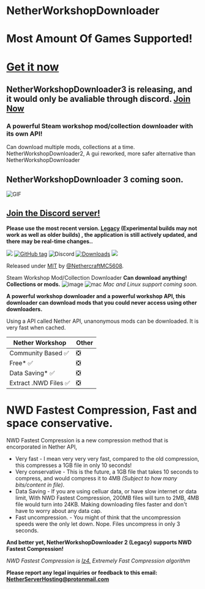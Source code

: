 # NetherWorkshopDownloader
# Most Amount Of Games Supported!
# [Get it now](https://github.com/NethercraftMC5608/NetherWorkshopDownloader/releases/) 
## NetherWorkshopDownloader3 is releasing, and it would only be avaliable through discord. [Join Now](https://discord.gg/bs9TMxMJk9)
### A powerful Steam workshop mod/collection downloader with its own API!
Can download multiple mods, collections at a time.
NetherWorkshopDownloader2, A gui reworked, more safer alternative than NetherWorkshopDownloader
## NetherWorkshopDownloader 3 coming soon.
![GIF](https://user-images.githubusercontent.com/89841173/206400903-8652cf95-aaf2-40b9-a6f9-710e8ace3878.gif)

## [Join the Discord server!](https://discord.gg/bs9TMxMJk9)

**Please use the most recent version. [Legacy](https://github.com/NethercraftMC5608/NetherWorkshopDownloader/releases/tag/Legacy) (Experimental builds may not work as well as older builds) , the application is still actively updated, and there may be real-time changes..**

<a href="https://github.com/NethercraftMC5608/NetherWorkshopDownloader/wiki/Donate!"><img src="https://img.shields.io/static/v1?label=Donate&message=Support%20Me!&color=red&style=for-the-badge"></a>
[![GitHub tag](https://img.shields.io/github/tag/NethercraftMC5608/NethersWorkshopDownloader?include_prereleases=&sort=semver&color=blue)](https://github.com/NethercraftMC5608/NethersWorkshopDownloader/releases/)
![Discord](https://img.shields.io/discord/1023539576821780481?label=Discord&style=flat-square)
[![Downloads](https://img.shields.io/github/downloads/NethercraftMC5608/NethersWorkshopDownloader/total?style=flat-square)](#downloads)
<a href="https://github.com/NethercraftMC5608/NethersWorkshopDownloader/wiki"><img src="https://img.shields.io/badge/View%20the%20Documentation-%20-blue?style=flat-square&link=https://github.com/NethercraftMC5608/NethersWorkshopDownloader/wiki"></a>

Released under [MIT](/LICENSE) by [@NethercraftMC5608](https://github.com/NethercraftMC5608).

Steam Workshop Mod/Collection Downloader
**Can download anything! Collections or mods.**
![image](https://user-images.githubusercontent.com/89841173/192072130-d5054f63-6c33-4971-b8fe-9b5930a6b802.png)
![mac](https://user-images.githubusercontent.com/89841173/206421645-7907cb07-ddf5-4ff4-84f4-6b293b3d7d59.png)
_Mac and Linux support coming soon._


**A powerful workshop downloader and a powerful workshop API, this downloader can download mods that you could never access using other downloaders.**

Using a API called Nether API, unanonymous mods can be downloaded. It is very fast when cached.

| Nether Workshop  | Other |
| ------------- | ------------- |
| Community Based ✅  | ❎|
| Free* ✅ | ❎|
| Data Saving* ✅ | ❎|
| Extract .NWD Files ✅ | ❎|

# NWD Fastest Compression, Fast and space conservative.
NWD Fastest Compression is a new compression method that is encorporated in Nether API,

- Very fast -
I mean very very very fast, compared to the old compression, this compresses a 1GB file in only 10 seconds!
- Very conservative  -
This is the future, a 1GB file that takes 10 seconds to compress, and would compress it to 4MB *(Subject to how many bits/content in file)*.
- Data Saving -
If you are using celluar data, or have slow internet or data limit, With NWD Fastest Compression, 200MB files will turn to 2MB, 4MB file would turn into 24KB. Making downloading files faster and don't have to worry about any data cap.
- Fast uncompression. -
You might of think that the uncompression speeds were the only let down. Nope. Files uncompress in only 3 seconds.

**And better yet, NetherWorkshopDownloader 2 (Legacy) supports NWD Fastest Compression!**

_NWD Fastest Compression is [lz4.](https://github.com/lz4/lz4) Extremely Fast Compression algorithm_

**Please report any legal inquiries or feedback to this email: NetherServerHosting@protonmail.com**

